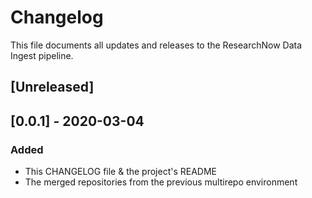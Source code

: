 # Changelog
This file documents all updates and releases to the ResearchNow Data Ingest pipeline.

## [Unreleased]

## [0.0.1] - 2020-03-04
### Added
- This CHANGELOG file & the project's README
- The merged repositories from the previous multirepo environment
